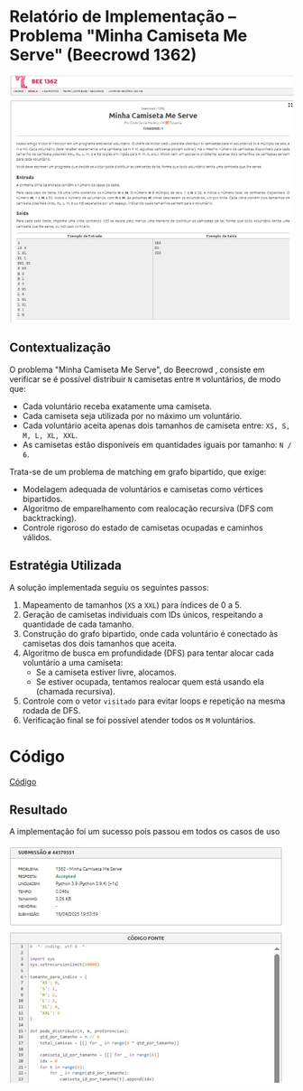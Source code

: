 # Relatório de Implementação – Problema "Minha Camiseta Me Serve" (Beecrowd 1362)

![camisa_favorita_questao](../../assets/lista1/camisa/questao.jfif)



## Contextualização

O problema "Minha Camiseta Me Serve", do Beecrowd , consiste em verificar se é possível distribuir `N` camisetas entre `M` voluntários, de modo que:

- Cada voluntário receba exatamente uma camiseta.
- Cada camiseta seja utilizada por no máximo um voluntário.
- Cada voluntário aceita apenas dois tamanhos de camiseta entre: `XS, S, M, L, XL, XXL`.
- As camisetas estão disponíveis em quantidades iguais por tamanho: `N / 6`.

Trata-se de um problema de matching em grafo bipartido, que exige:
- Modelagem adequada de voluntários e camisetas como vértices bipartidos.
- Algoritmo de emparelhamento com realocação recursiva (DFS com backtracking).
- Controle rigoroso do estado de camisetas ocupadas e caminhos válidos.


## Estratégia Utilizada

A solução implementada seguiu os seguintes passos:

1. Mapeamento de tamanhos (`XS` a `XXL`) para índices de 0 a 5.
2. Geração de camisetas individuais com IDs únicos, respeitando a quantidade de cada tamanho.
3. Construção do grafo bipartido, onde cada voluntário é conectado às camisetas dos dois tamanhos que aceita.
4. Algoritmo de busca em profundidade (DFS) para tentar alocar cada voluntário a uma camiseta:
   - Se a camiseta estiver livre, alocamos.
   - Se estiver ocupada, tentamos realocar quem está usando ela (chamada recursiva).
5. Controle com o vetor `visitado` para evitar loops e repetição na mesma rodada de DFS.
6. Verificação final se foi possível atender todos os `M` voluntários.


# Código

[Código](camisa_favorita_biparticao.py)


## Resultado

A implementação foi um sucesso pois passou em todos os casos de uso

![camisa_favorita_resultado](../../assets/lista1/camisa/resultado.jfif)